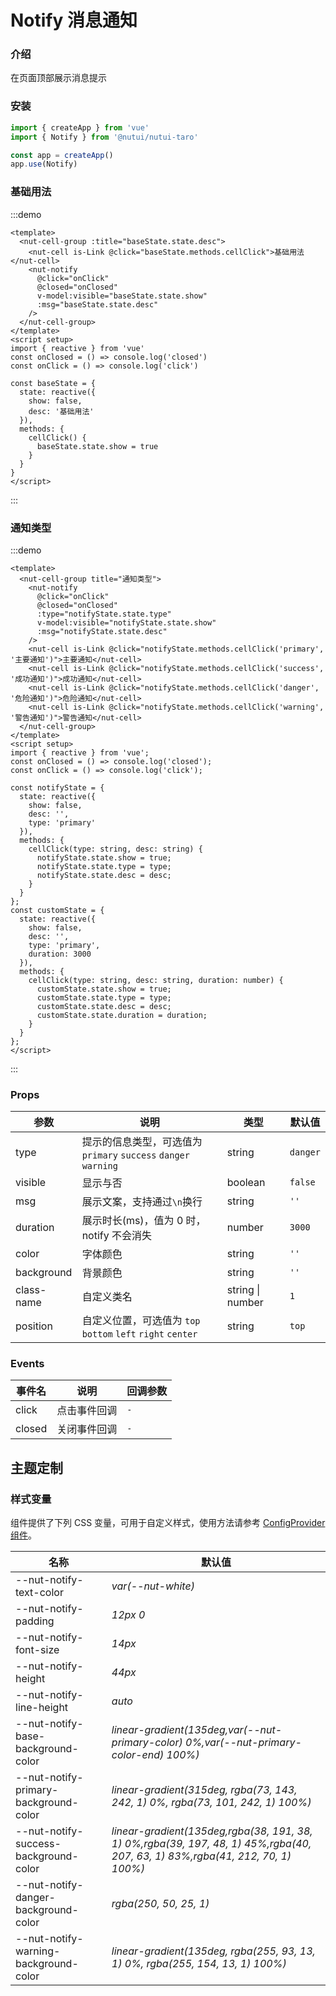 # Notify 消息通知

### 介绍

在页面顶部展示消息提示

### 安装

```js
import { createApp } from 'vue'
import { Notify } from '@nutui/nutui-taro'

const app = createApp()
app.use(Notify)
```

### 基础用法

:::demo

```vue
<template>
  <nut-cell-group :title="baseState.state.desc">
    <nut-cell is-Link @click="baseState.methods.cellClick">基础用法</nut-cell>
    <nut-notify
      @click="onClick"
      @closed="onClosed"
      v-model:visible="baseState.state.show"
      :msg="baseState.state.desc"
    />
  </nut-cell-group>
</template>
<script setup>
import { reactive } from 'vue'
const onClosed = () => console.log('closed')
const onClick = () => console.log('click')

const baseState = {
  state: reactive({
    show: false,
    desc: '基础用法'
  }),
  methods: {
    cellClick() {
      baseState.state.show = true
    }
  }
}
</script>
```

:::

### 通知类型

:::demo

```vue
<template>
  <nut-cell-group title="通知类型">
    <nut-notify
      @click="onClick"
      @closed="onClosed"
      :type="notifyState.state.type"
      v-model:visible="notifyState.state.show"
      :msg="notifyState.state.desc"
    />
    <nut-cell is-Link @click="notifyState.methods.cellClick('primary', '主要通知')">主要通知</nut-cell>
    <nut-cell is-Link @click="notifyState.methods.cellClick('success', '成功通知')">成功通知</nut-cell>
    <nut-cell is-Link @click="notifyState.methods.cellClick('danger', '危险通知')">危险通知</nut-cell>
    <nut-cell is-Link @click="notifyState.methods.cellClick('warning', '警告通知')">警告通知</nut-cell>
  </nut-cell-group>
</template>
<script setup>
import { reactive } from 'vue';
const onClosed = () => console.log('closed');
const onClick = () => console.log('click');

const notifyState = {
  state: reactive({
    show: false,
    desc: '',
    type: 'primary'
  }),
  methods: {
    cellClick(type: string, desc: string) {
      notifyState.state.show = true;
      notifyState.state.type = type;
      notifyState.state.desc = desc;
    }
  }
};
const customState = {
  state: reactive({
    show: false,
    desc: '',
    type: 'primary',
    duration: 3000
  }),
  methods: {
    cellClick(type: string, desc: string, duration: number) {
      customState.state.show = true;
      customState.state.type = type;
      customState.state.desc = desc;
      customState.state.duration = duration;
    }
  }
};
</script>
```

:::

### Props

| 参数 | 说明 | 类型 | 默认值 |
| --- | --- | --- | --- |
| type | 提示的信息类型，可选值为`primary` `success` `danger` `warning` | string | `danger` |
| visible | 显示与否 | boolean | `false` |
| msg | 展示文案，支持通过`\n`换行 | string | `''` |
| duration | 展示时长(ms)，值为 0 时，notify 不会消失 | number | `3000` |
| color | 字体颜色 | string | `''` |
| background | 背景颜色 | string | `''` |
| class-name | 自定义类名 | string \| number | `1` |
| position | 自定义位置，可选值为 `top` `bottom` `left` `right` `center` | string | `top` |

### Events

| 事件名 | 说明 | 回调参数 |
| --- | --- | --- |
| click | 点击事件回调 | `-` |
| closed | 关闭事件回调 | `-` |

## 主题定制

### 样式变量

组件提供了下列 CSS 变量，可用于自定义样式，使用方法请参考 [ConfigProvider 组件](#/zh-CN/component/configprovider)。

| 名称 | 默认值 |
| --- | --- |
| --nut-notify-text-color | _var(--nut-white)_ |
| --nut-notify-padding | _12px 0_ |
| --nut-notify-font-size | _14px_ |
| --nut-notify-height | _44px_ |
| --nut-notify-line-height | _auto_ |
| --nut-notify-base-background-color | _linear-gradient(135deg,var(--nut-primary-color) 0%,var(--nut-primary-color-end) 100%)_ |
| --nut-notify-primary-background-color | _linear-gradient(315deg, rgba(73, 143, 242, 1) 0%, rgba(73, 101, 242, 1) 100%)_ |
| --nut-notify-success-background-color | _linear-gradient(135deg,rgba(38, 191, 38, 1) 0%,rgba(39, 197, 48, 1) 45%,rgba(40, 207, 63, 1) 83%,rgba(41, 212, 70, 1) 100%)_ |
| --nut-notify-danger-background-color | _rgba(250, 50, 25, 1)_ |
| --nut-notify-warning-background-color | _linear-gradient(135deg, rgba(255, 93, 13, 1) 0%, rgba(255, 154, 13, 1) 100%)_ |
